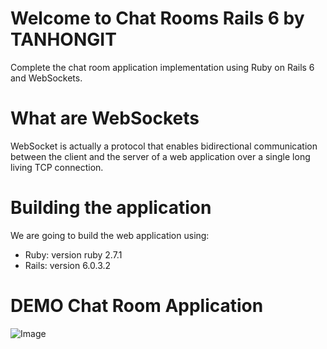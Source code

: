 # Welcome to Chat Rooms Rails 6 by TANHONGIT
Complete the chat room application implementation using Ruby on Rails 6 and WebSockets.

# What are WebSockets
WebSocket is actually a protocol that enables bidirectional communication between the client and the server of a web application over a single long living TCP connection.

# Building the application
We are going to build the web application using:

- Ruby: version ruby 2.7.1
- Rails: version 6.0.3.2

# DEMO Chat Room Application
![Image](https://media.giphy.com/media/U4FeYRecUZls67UEXv/giphy.gif)

